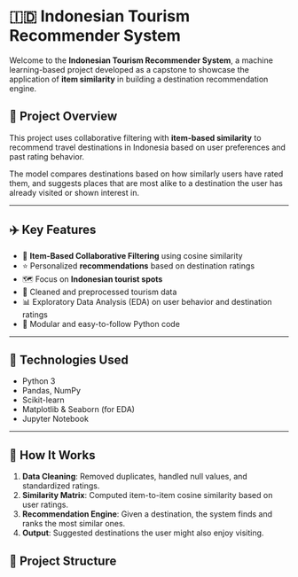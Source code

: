 # 🇮🇩 Indonesian Tourism Recommender System

Welcome to the **Indonesian Tourism Recommender System**, a machine learning-based project developed as a capstone to showcase the application of **item similarity** in building a destination recommendation engine.

## 📌 Project Overview

This project uses collaborative filtering with **item-based similarity** to recommend travel destinations in Indonesia based on user preferences and past rating behavior.

The model compares destinations based on how similarly users have rated them, and suggests places that are most alike to a destination the user has already visited or shown interest in.

---

## ✈️ Key Features

- 📍 **Item-Based Collaborative Filtering** using cosine similarity
- ⭐ Personalized **recommendations** based on destination ratings
- 🗺️ Focus on **Indonesian tourist spots**
- 🧹 Cleaned and preprocessed tourism data
- 📊 Exploratory Data Analysis (EDA) on user behavior and destination ratings
- 📁 Modular and easy-to-follow Python code

---

## 🧠 Technologies Used

- Python 3
- Pandas, NumPy
- Scikit-learn
- Matplotlib & Seaborn (for EDA)
- Jupyter Notebook

---

## 🧪 How It Works

1. **Data Cleaning**: Removed duplicates, handled null values, and standardized ratings.
2. **Similarity Matrix**: Computed item-to-item cosine similarity based on user ratings.
3. **Recommendation Engine**: Given a destination, the system finds and ranks the most similar ones.
4. **Output**: Suggested destinations the user might also enjoy visiting.


## 📂 Project Structure

